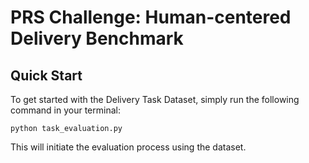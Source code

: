 [//]: # (# PRS-Test)
# PRS Challenge: Human-centered Delivery Benchmark
## Quick Start
To get started with the Delivery Task Dataset, simply run the following command in your terminal:

```
python task_evaluation.py
```
This will initiate the evaluation process using the dataset.
